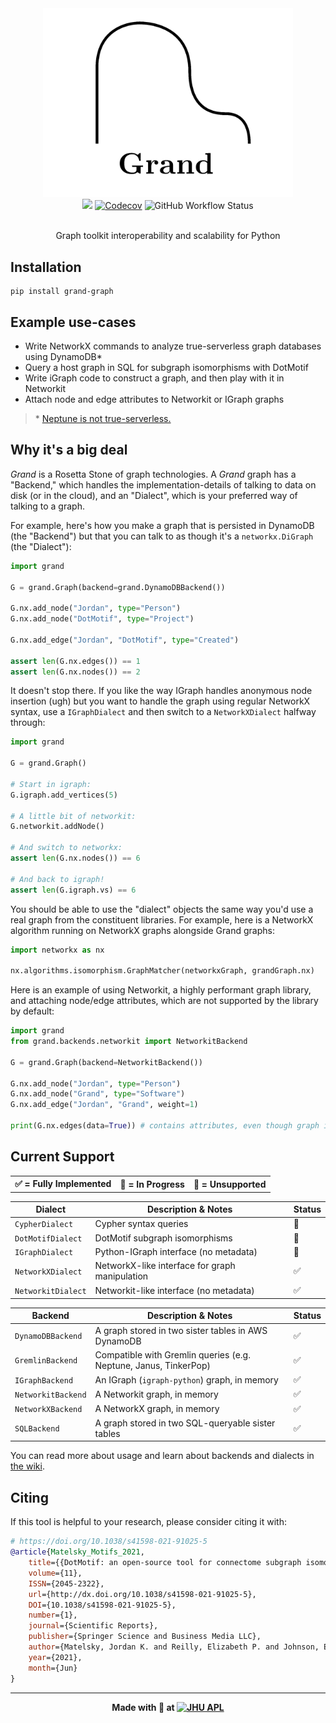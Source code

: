 <div align=center><img src="docs/grand.png" width=400 /></div>

<div align=center><a href="https://pypi.org/project/grand-graph/"><img src="https://img.shields.io/pypi/v/grand-graph?style=for-the-badge" /></a> <a href="https://app.codecov.io/gh/aplbrain/grand"><img alt="Codecov" src="https://img.shields.io/codecov/c/github/aplbrain/grand?style=for-the-badge"></a> <img alt="GitHub Workflow Status" src="https://img.shields.io/github/workflow/status/aplbrain/grand/Python%20package?style=for-the-badge"></div>

<br />

<p align=center>Graph toolkit interoperability and scalability for Python</p>

## Installation

```shell
pip install grand-graph
```

## Example use-cases

-   Write NetworkX commands to analyze true-serverless graph databases using DynamoDB\*
-   Query a host graph in SQL for subgraph isomorphisms with DotMotif
-   Write iGraph code to construct a graph, and then play with it in Networkit
-   Attach node and edge attributes to Networkit or IGraph graphs

> \* [Neptune is not true-serverless.](docs/What-About-Neptune.md)

## Why it's a big deal

_Grand_ is a Rosetta Stone of graph technologies. A _Grand_ graph has a "Backend," which handles the implementation-details of talking to data on disk (or in the cloud), and an "Dialect", which is your preferred way of talking to a graph.

For example, here's how you make a graph that is persisted in DynamoDB (the "Backend") but that you can talk to as though it's a `networkx.DiGraph` (the "Dialect"):

```python
import grand

G = grand.Graph(backend=grand.DynamoDBBackend())

G.nx.add_node("Jordan", type="Person")
G.nx.add_node("DotMotif", type="Project")

G.nx.add_edge("Jordan", "DotMotif", type="Created")

assert len(G.nx.edges()) == 1
assert len(G.nx.nodes()) == 2
```

It doesn't stop there. If you like the way IGraph handles anonymous node insertion (ugh) but you want to handle the graph using regular NetworkX syntax, use a `IGraphDialect` and then switch to a `NetworkXDialect` halfway through:

```python
import grand

G = grand.Graph()

# Start in igraph:
G.igraph.add_vertices(5)

# A little bit of networkit:
G.networkit.addNode()

# And switch to networkx:
assert len(G.nx.nodes()) == 6

# And back to igraph!
assert len(G.igraph.vs) == 6
```

You should be able to use the "dialect" objects the same way you'd use a real graph from the constituent libraries. For example, here is a NetworkX algorithm running on NetworkX graphs alongside Grand graphs:

```python
import networkx as nx

nx.algorithms.isomorphism.GraphMatcher(networkxGraph, grandGraph.nx)
```

Here is an example of using Networkit, a highly performant graph library, and attaching node/edge attributes, which are not supported by the library by default:

```python
import grand
from grand.backends.networkit import NetworkitBackend

G = grand.Graph(backend=NetworkitBackend())

G.nx.add_node("Jordan", type="Person")
G.nx.add_node("Grand", type="Software")
G.nx.add_edge("Jordan", "Grand", weight=1)

print(G.nx.edges(data=True)) # contains attributes, even though graph is stored in networkit
```

## Current Support

<table><tr>
<th>✅ = Fully Implemented</th>
<th>🤔 = In Progress</th>
<th>🔴 = Unsupported</th>
</tr></table>

| Dialect            | Description & Notes                            | Status |
| ------------------ | ---------------------------------------------- | ------ |
| `CypherDialect`    | Cypher syntax queries                          | 🔴      |
| `DotMotifDialect`  | DotMotif subgraph isomorphisms                 | 🤔      |
| `IGraphDialect`    | Python-IGraph interface (no metadata)          | 🤔      |
| `NetworkXDialect`  | NetworkX-like interface for graph manipulation | ✅      |
| `NetworkitDialect` | Networkit-like interface (no metadata)         | ✅      |

| Backend            | Description & Notes                                              | Status |
| ------------------ | ---------------------------------------------------------------- | ------ |
| `DynamoDBBackend`  | A graph stored in two sister tables in AWS DynamoDB              | ✅      |
| `GremlinBackend`   | Compatible with Gremlin queries (e.g. Neptune, Janus, TinkerPop) | ✅      |
| `IGraphBackend`    | An IGraph (`igraph-python`) graph, in memory                     | ✅      |
| `NetworkitBackend` | A Networkit graph, in memory                                     | ✅      |
| `NetworkXBackend`  | A NetworkX graph, in memory                                      | ✅      |
| `SQLBackend`       | A graph stored in two SQL-queryable sister tables                | ✅      |

You can read more about usage and learn about backends and dialects in [the wiki](https://github.com/aplbrain/grand/wiki).

## Citing

If this tool is helpful to your research, please consider citing it with:

```bibtex
# https://doi.org/10.1038/s41598-021-91025-5
@article{Matelsky_Motifs_2021,
    title={{DotMotif: an open-source tool for connectome subgraph isomorphism search and graph queries}},
    volume={11},
    ISSN={2045-2322},
    url={http://dx.doi.org/10.1038/s41598-021-91025-5},
    DOI={10.1038/s41598-021-91025-5},
    number={1},
    journal={Scientific Reports},
    publisher={Springer Science and Business Media LLC},
    author={Matelsky, Jordan K. and Reilly, Elizabeth P. and Johnson, Erik C. and Stiso, Jennifer and Bassett, Danielle S. and Wester, Brock A. and Gray-Roncal, William},
    year={2021},
    month={Jun}
}
```

---

<p align=center><b>Made with 💙 at <a href="https://jhuapl.edu"><img alt="JHU APL" src="https://user-images.githubusercontent.com/693511/116814564-9b268800-ab27-11eb-98bb-dfddb2e405a1.png" height="23px" /></a></b></p>
